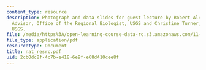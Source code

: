 ```yaml
---
content_type: resource
description: Photograph and data slides for guest lecture by Robert Alverts, Science
  Advisor, Office of the Regional Biologist, USGS and Christine Turner, Research Geologist,
  USGS.
file: /media/https%3A/open-learning-course-data-rc.s3.amazonaws.com/11-941-use-of-joint-fact-finding-in-science-intensive-policy-disputes-part-i-fall-2003/2cb0dc8f4c7be4186e9fe68d410cee8f_nat_resrc.pdf
file_type: application/pdf
resourcetype: Document
title: nat_resrc.pdf
uid: 2cb0dc8f-4c7b-e418-6e9f-e68d410cee8f
---
```

